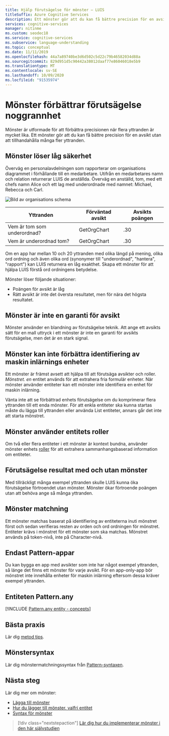 ```yaml
---
title: Hjälp förutsägelse för mönster – LUIS
titleSuffix: Azure Cognitive Services
description: Ett mönster gör att du kan få bättre precision för en avsikt utan att tillhandahålla många fler yttranden.
services: cognitive-services
manager: nitinme
ms.custom: seodec18
ms.service: cognitive-services
ms.subservice: language-understanding
ms.topic: conceptual
ms.date: 11/11/2019
ms.openlocfilehash: 44a7a89740be3d6d502c5d22c79b46582034d88a
ms.sourcegitcommit: 829d951d5c90442a38012daaf77e86046018e5b9
ms.translationtype: MT
ms.contentlocale: sv-SE
ms.lasthandoff: 10/09/2020
ms.locfileid: "91535974"
---
```

# <a name="patterns-improve-prediction-accuracy"></a>Mönster förbättrar förutsägelse noggrannhet
Mönster är utformade för att förbättra precisionen när flera yttranden är mycket lika.  Ett mönster gör att du kan få bättre precision för en avsikt utan att tillhandahålla många fler yttranden.

## <a name="patterns-solve-low-intent-confidence"></a>Mönster löser låg säkerhet
Överväg en personalavdelningen som rapporterar om organisations diagrammet i förhållande till en medarbetare. Utifrån en medarbetares namn och relation returnerar LUIS de anställda. Överväg en anställd, tom, med ett chefs namn Alice och ett lag med underordnade med namnet: Michael, Rebecca och Carl.

![Bild av organisations schema](./media/luis-concept-patterns/org-chart.png)

|Yttranden|Förväntad avsikt|Avsikts poängen|
|--|--|--|
|Vem är tom som underordnad?|GetOrgChart|.30|
|Vem är underordnad tom?|GetOrgChart|.30|

Om en app har mellan 10 och 20 yttranden med olika längd på mening, olika ord ordning och även olika ord (synonymer till "underordnad", "hantera", "rapport") kan LUIS returnera en låg exakthet. Skapa ett mönster för att hjälpa LUIS förstå ord ordningens betydelse.

Mönster löser följande situationer:

* Poängen för avsikt är låg
* Rätt avsikt är inte det översta resultatet, men för nära det högsta resultatet.

## <a name="patterns-are-not-a-guarantee-of-intent"></a>Mönster är inte en garanti för avsikt
Mönster använder en blandning av förutsägelse teknik. Att ange ett avsikts sätt för en mall uttryck i ett mönster är inte en garanti för avsikts förutsägelse, men det är en stark signal.

<a name="patterns-do-not-improve-entity-detection"></a>

## <a name="patterns-do-not-improve-machine-learning-entity-detection"></a>Mönster kan inte förbättra identifiering av maskin inlärnings enheter

Ett mönster är främst avsett att hjälpa till att förutsäga avsikter och roller. _Mönstret. en_ entitet används för att extrahera fria formulär enheter. När mönster använder entiteter kan ett mönster inte identifiera en enhet för maskin inlärning.

Vänta inte att se förbättrad enhets förutsägelse om du komprimerar flera yttranden till ett enda mönster. För att enkla entiteter ska kunna startas måste du lägga till yttranden eller använda List entiteter, annars går det inte att starta mönstret.

## <a name="patterns-use-entity-roles"></a>Mönster använder entitets roller
Om två eller flera entiteter i ett mönster är kontext bundna, använder mönster enhets [roller](luis-concept-roles.md) för att extrahera sammanhangsbaserad information om entiteter.

## <a name="prediction-scores-with-and-without-patterns"></a>Förutsägelse resultat med och utan mönster
Med tillräckligt många exempel yttranden skulle LUIS kunna öka förutsägelse förtroendet utan mönster. Mönster ökar förtroende poängen utan att behöva ange så många yttranden.

## <a name="pattern-matching"></a>Mönster matchning
Ett mönster matchas baserat på identifiering av entiteterna inuti mönstret först och sedan verifieras resten av orden och ord ordningen för mönstret. Entiteter krävs i mönstret för ett mönster som ska matchas. Mönstret används på token-nivå, inte på Character-nivå.

## <a name="pattern-only-apps"></a>Endast Pattern-appar
Du kan bygga en app med avsikter som inte har något exempel yttranden, så länge det finns ett mönster för varje avsikt. För en app-only-app bör mönstret inte innehålla enheter för maskin inlärning eftersom dessa kräver exempel yttranden.

## <a name="patternany-entity"></a>Entiteten Pattern.any

[!INCLUDE [Pattern.any entity - concepts](./includes/pattern-any-entity.md)]

## <a name="best-practices"></a>Bästa praxis
Lär dig [metod tips](luis-concept-best-practices.md).

## <a name="pattern-syntax"></a>Mönstersyntax

Lär dig mönstermatchningssyntax från [Pattern-syntaxen](reference-pattern-syntax.md).

## <a name="next-steps"></a>Nästa steg

Lär dig mer om mönster:

* [Lägga till mönster](luis-how-to-model-intent-pattern.md)
* [Hur du lägger till mönster. valfri entitet](luis-how-to-add-entities.md#add-a-patternany-entity)
* [Syntax för mönster](reference-pattern-syntax.md)

> [!div class="nextstepaction"]
> [Lär dig hur du implementerar mönster i den här självstudien](luis-tutorial-pattern.md)
